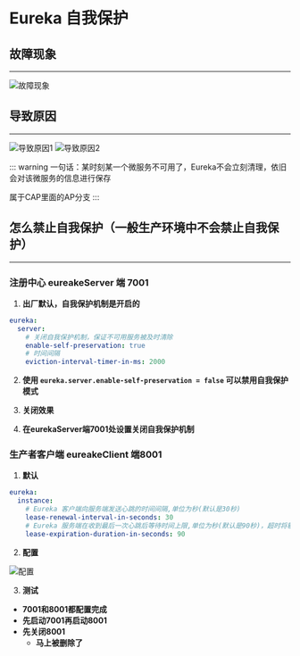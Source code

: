 # **Eureka 自我保护**
## **故障现象**
---

![故障现象](/docs/assets/spring-cloud-2/C-module/yky-2020-08-17-164008.png)

## **导致原因**
---
![导致原因1](/docs/assets/spring-cloud-2/C-module/yky-2020-08-17-164929.png)
![导致原因2](/docs/assets/spring-cloud-2/C-module/yky-2020-08-17-165540.png)

::: warning
一句话：某时刻某一个微服务不可用了，Eureka不会立刻清理，依旧会对该微服务的信息进行保存

属于CAP里面的AP分支
:::

## **怎么禁止自我保护（一般生产环境中不会禁止自我保护）**
---

### **注册中心 eureakeServer 端 7001**
1. **出厂默认，自我保护机制是开启的**

```yml
eureka:
  server:
    # 关闭自我保护机制，保证不可用服务被及时清除
    enable-self-preservation: true
    # 时间间隔
    eviction-interval-timer-in-ms: 2000
```
2. **使用 `eureka.server.enable-self-preservation = false` 可以禁用自我保护模式**

3. **关闭效果**

4. **在eurekaServer端7001处设置关闭自我保护机制**

### **生产者客户端 eureakeClient 端8001**

1. **默认**
```yml
eureka:
  instance:
    # Eureka 客户端向服务端发送心跳的时间间隔,单位为秒(默认是30秒)
    lease-renewal-interval-in-seconds: 30
    # Eureka 服务端在收到最后一次心跳后等待时间上限,单位为秒(默认是90秒)，超时将剔除服务
    lease-expiration-duration-in-seconds: 90
```
2. **配置**

![配置](/docs/assets/spring-cloud-2/C-module/yky-2020-08-17-201922.png)

3. **测试**
- **7001和8001都配置完成**
- **先启动7001再启动8001**
- **先关闭8001**
    - **马上被删除了**
